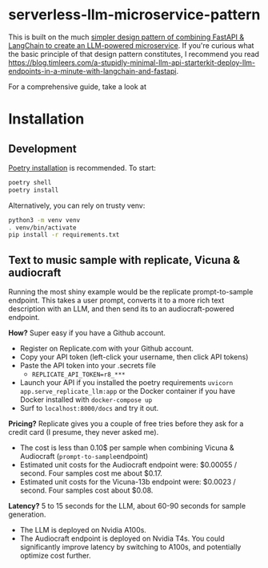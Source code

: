 # serverless-llm-microservice-pattern

This is built on the much [simpler design pattern of combining FastAPI & LangChain to create an LLM-powered microservice](https://github.com/tleers/llm-api-starterkit). 
If you're curious what the basic principle of that design pattern constitutes, I recommend you read https://blog.timleers.com/a-stupidly-minimal-llm-api-starterkit-deploy-llm-endpoints-in-a-minute-with-langchain-and-fastapi.

For a comprehensive guide, take a look at 
# Installation

## Development

[Poetry installation](https://python-poetry.org/docs/#installing-with-the-official-installer) is recommended.
To start:
```bash
poetry shell
poetry install
```

Alternatively, you can rely on trusty venv:
```bash
python3 -m venv venv
. venv/bin/activate
pip install -r requirements.txt
```

## Text to music sample with replicate, Vicuna & audiocraft

Running the most shiny example would be the replicate prompt-to-sample endpoint. 
This takes a user prompt, converts it to a more rich text description with an LLM, and then send its to an audiocraft-powered endpoint.

**How?** Super easy if you have a Github account.
* Register on Replicate.com with your Github account.
* Copy your API token (left-click your username, then click API tokens)
* Paste the API token into your .secrets file
	* `REPLICATE_API_TOKEN=r8_***`
* Launch your API if you installed the poetry requirements `uvicorn app.serve_replicate_llm:app` or the Docker container if you have Docker installed with `docker-compose up`
* Surf to `localhost:8000/docs` and try it out.

**Pricing?** Replicate gives you a couple of free tries before they ask for a credit card (I presume, they never asked me). 

* The cost is less than 0.10$ per sample when combining Vicuna & Audiocraft (`prompt-to-sample`endpoint)
* Estimated unit costs for the Audiocraft endpoint were: $0.00055 / second. Four samples cost me about $0.17.
* Estimated unit costs for the Vicuna-13b endpoint were: $0.0023 / second. Four samples cost about $0.08.
	
**Latency?** 5 to 15 seconds for the LLM, about 60-90 seconds for sample generation.

* The LLM is deployed on Nvidia A100s. 
* The Audiocraft endpoint is deployed on Nvidia T4s. You could significantly improve latency by switching to A100s, and potentially optimize cost further.

